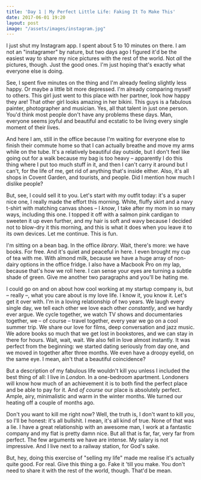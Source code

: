 ```yaml
---
title: 'Day 1 | My Perfect Little Life: Faking It To Make This'
date: 2017-06-01 19:20
layout: post
image: "/assets/images/instagram.jpg"
---
```



I just shut my Instagram app. I spent about 5 to 10 minutes on there. I am not an "instagramer" by nature, but two days ago I figured it'd be the easiest way to share my nice pictures with the rest of the world. Not *all* the pictures, though. Just the good ones. I'm just hoping that's exactly what everyone else is doing.

See, I spent five minutes on the thing and I'm already feeling slightly less happy. Or maybe a little bit more depressed. I'm already comparing myself to others. This girl just went to this place with her partner, look how happy they are! That other girl looks amazing in her bikini. This guys is a fabulous painter, photographer and musician. Yes, all that talent in just one person. You'd think most people don't have any problems these days. Man, everyone seems joyful and beautiful and ecstatic to be living every single moment of their lives.

And here I am, still in the office because I'm waiting for everyone else to finish their commute home so that I can actually breathe and move my arms while on the tube. It's a relatively beautiful day outside, but I don't feel like going out for a walk because my bag is too heavy – apparently I do this thing where I put too much stuff in it, and then I can't carry it around but I can't, for the life of me, get rid of anything that's inside either. Also, it's all shops in Covent Garden, and tourists, and people. Did I mention how much I dislike people?

But, see, I could sell it to you. Let's start with my outfit today: it's a super nice one, I really made the effort this morning. White, fluffy skirt and a navy t-shirt with matching canvas shoes – I *know*, I take after my mom in so many ways, including this one. I topped it off with a salmon pink cardigan to sweeten it up even further, and my hair is soft and wavy because I decided not to blow-dry it this morning, and this is what it does when you leave it to its own devices. Let me continue. This is fun.

I'm sitting on a bean bag. In the office *library*. Wait, there's more: we have books. For free. And it's quiet and peaceful in here. I even brought my cup of tea with me. With almond milk, because we have a huge array of non-dairy options in the office fridge. I also have a Macbook Pro on my lap, because that's how we roll here. I can sense your eyes are turning a subtle shade of green. Give me another two paragraphs and you'll be hating me.

I could go on and on about how cool working at my startup company is, but – really –, what you care about is my love life. I know it, you know it. Let's get it over with. I'm in a loving relationship of two years. We laugh every single day, we tell each other we love each other *constantly*, and we hardly ever argue. We cycle together, we watch TV shows and documentaries together, we – of course – travel together, every year we go on a cool summer trip. We share our love for films, deep conversation and jazz music. We adore books so much that we get lost in bookstores, and we can stay in there for hours. Wait, wait, wait. We also fell in love almost instantly. It was perfect from the beginning: we started dating seriously from day one, and we moved in together after three months. We even have a droopy eyelid, on the same eye. I mean, ain't that a beautiful coincidence?

But a description of my fabulous life wouldn't kill you unless I included the best thing of all: I live in *London*. In a one-bedroom apartment. Londoners will know how much of an achievement it is to both find the perfect place and be able to pay for it. And *of course* our place is absolutely perfect. Ample, airy, minimalistic and warm in the winter months. We turned our heating off a couple of months ago.

Don't you want to kill me right now? Well, the truth is, I don't want to kill *you*, so I'll be honest: it's all bullshit. I mean, it's all kind of true. None of that was a lie. I have a great relationship with an awesome man, I work at a fantastic company and my flat is pretty damn nice. But all that is far, far, very far from perfect. The few arguments we have are intense. My salary is not impressive. And I live next to a railway station, for God's sake.

But, hey, doing this exercise of "selling my life" made me realise it's actually quite good. For real. Give this thing a go. Fake it 'till you make. You don't need to share it with the rest of the world, though. That'd be mean.
